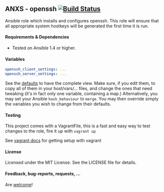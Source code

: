 ## ANXS - openssh [![Build Status](https://travis-ci.org/ANXS/openssh.png)](https://travis-ci.org/ANXS/openssh)

Ansible role which installs and configures openssh. This role will ensure that all appropriate system hostkeys will be generated the first time it is run.


#### Requirements & Dependencies
- Tested on Ansible 1.4 or higher.


#### Variables

```yaml
openssh_client_settings: ...
openssh_server_settings: ...
```

See the [defaults](defaults/main.yml) to have the complete view. Make sure, if you edit them, to copy all of them in your host/vars/... files, and change the ones that need tweaking (it's in fact only one variable, containing a map.) Alternatively, you may set your Ansible `hash_behaviour` to `merge`. You may then override simply the variables you wish to change from their defaults.


#### Testing
This project comes with a VagrantFile, this is a fast and easy way to test changes to the role, fire it up with `vagrant up`

See [vagrant docs](https://docs.vagrantup.com/v2/) for getting setup with vagrant


#### License

Licensed under the MIT License. See the LICENSE file for details.


#### Feedback, bug-reports, requests, ...

Are [welcome](https://github.com/ANXS/openssh/issues)!
